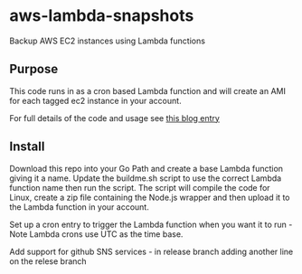 # aws-lambda-snapshots
Backup AWS EC2 instances using Lambda functions

## Purpose

This code runs in as a cron based Lambda function and will create an AMI for each tagged ec2 instance in your account.

For full details of the code and usage see [this blog entry](https://www.gombadi.com/post/aws-lambda-bkups/)

## Install

Download this repo into your Go Path and create a base Lambda function giving it a name. Update the buildme.sh script to use the correct Lambda function name then run the script. The script will compile the code for Linux, create a zip file containing the Node.js wrapper and then upload it to the Lambda function in your account.

Set up a cron entry to trigger the Lambda function when you want it to run - Note Lambda crons use UTC as the time base.

Add support for github SNS services - in release branch
adding another line on the relese branch 



